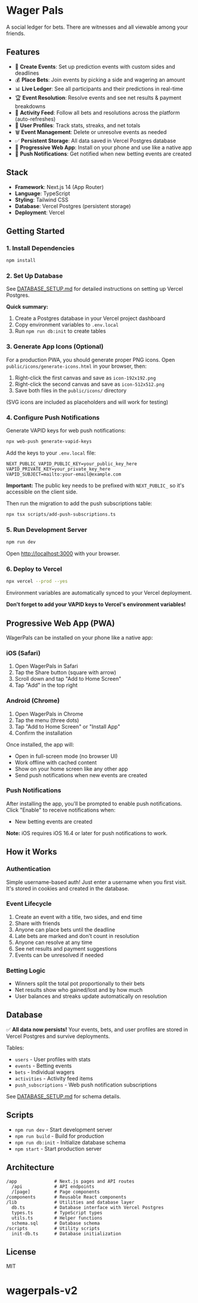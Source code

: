 # Wager Pals

A social ledger for bets. There are witnesses and all viewable among your friends.

## Features

- 🎯 **Create Events**: Set up prediction events with custom sides and deadlines
- 💰 **Place Bets**: Join events by picking a side and wagering an amount
- 📊 **Live Ledger**: See all participants and their predictions in real-time
- 🏆 **Event Resolution**: Resolve events and see net results & payment breakdowns
- 📱 **Activity Feed**: Follow all bets and resolutions across the platform (auto-refreshes)
- 👥 **User Profiles**: Track stats, streaks, and net totals
- 🗑️ **Event Management**: Delete or unresolve events as needed
- ✅ **Persistent Storage**: All data saved in Vercel Postgres database
- 📲 **Progressive Web App**: Install on your phone and use like a native app
- 🔔 **Push Notifications**: Get notified when new betting events are created

## Stack

- **Framework**: Next.js 14 (App Router)
- **Language**: TypeScript
- **Styling**: Tailwind CSS
- **Database**: Vercel Postgres (persistent storage)
- **Deployment**: Vercel

## Getting Started

### 1. Install Dependencies

```bash
npm install
```

### 2. Set Up Database

See [DATABASE_SETUP.md](./DATABASE_SETUP.md) for detailed instructions on setting up Vercel Postgres.

**Quick summary:**
1. Create a Postgres database in your Vercel project dashboard
2. Copy environment variables to `.env.local`
3. Run `npm run db:init` to create tables

### 3. Generate App Icons (Optional)

For a production PWA, you should generate proper PNG icons. Open `public/icons/generate-icons.html` in your browser, then:

1. Right-click the first canvas and save as `icon-192x192.png`
2. Right-click the second canvas and save as `icon-512x512.png`
3. Save both files in the `public/icons/` directory

(SVG icons are included as placeholders and will work for testing)

### 4. Configure Push Notifications

Generate VAPID keys for web push notifications:

```bash
npx web-push generate-vapid-keys
```

Add the keys to your `.env.local` file:

```env
NEXT_PUBLIC_VAPID_PUBLIC_KEY=your_public_key_here
VAPID_PRIVATE_KEY=your_private_key_here
VAPID_SUBJECT=mailto:your-email@example.com
```

**Important:** The public key needs to be prefixed with `NEXT_PUBLIC_` so it's accessible on the client side.

Then run the migration to add the push subscriptions table:

```bash
npx tsx scripts/add-push-subscriptions.ts
```

### 5. Run Development Server

```bash
npm run dev
```

Open [http://localhost:3000](http://localhost:3000) with your browser.

### 6. Deploy to Vercel

```bash
npx vercel --prod --yes
```

Environment variables are automatically synced to your Vercel deployment.

**Don't forget to add your VAPID keys to Vercel's environment variables!**

## Progressive Web App (PWA)

WagerPals can be installed on your phone like a native app:

### iOS (Safari)
1. Open WagerPals in Safari
2. Tap the Share button (square with arrow)
3. Scroll down and tap "Add to Home Screen"
4. Tap "Add" in the top right

### Android (Chrome)
1. Open WagerPals in Chrome
2. Tap the menu (three dots)
3. Tap "Add to Home Screen" or "Install App"
4. Confirm the installation

Once installed, the app will:
- Open in full-screen mode (no browser UI)
- Work offline with cached content
- Show on your home screen like any other app
- Send push notifications when new events are created

### Push Notifications

After installing the app, you'll be prompted to enable push notifications. Click "Enable" to receive notifications when:
- New betting events are created

**Note:** iOS requires iOS 16.4 or later for push notifications to work.

## How it Works

### Authentication
Simple username-based auth! Just enter a username when you first visit. It's stored in cookies and created in the database.

### Event Lifecycle
1. Create an event with a title, two sides, and end time
2. Share with friends
3. Anyone can place bets until the deadline
4. Late bets are marked and don't count in resolution
5. Anyone can resolve at any time
6. See net results and payment suggestions
7. Events can be unresolved if needed

### Betting Logic
- Winners split the total pot proportionally to their bets
- Net results show who gained/lost and by how much
- User balances and streaks update automatically on resolution

## Database

✅ **All data now persists!** Your events, bets, and user profiles are stored in Vercel Postgres and survive deployments.

Tables:
- `users` - User profiles with stats
- `events` - Betting events
- `bets` - Individual wagers
- `activities` - Activity feed items
- `push_subscriptions` - Web push notification subscriptions

See [DATABASE_SETUP.md](./DATABASE_SETUP.md) for schema details.

## Scripts

- `npm run dev` - Start development server
- `npm run build` - Build for production
- `npm run db:init` - Initialize database schema
- `npm start` - Start production server

## Architecture

```
/app              # Next.js pages and API routes
  /api            # API endpoints
  /[page]         # Page components
/components       # Reusable React components
/lib              # Utilities and database layer
  db.ts           # Database interface with Vercel Postgres
  types.ts        # TypeScript types
  utils.ts        # Helper functions
  schema.sql      # Database schema
/scripts          # Utility scripts
  init-db.ts      # Database initialization
```

## License

MIT
# wagerpals-v2
